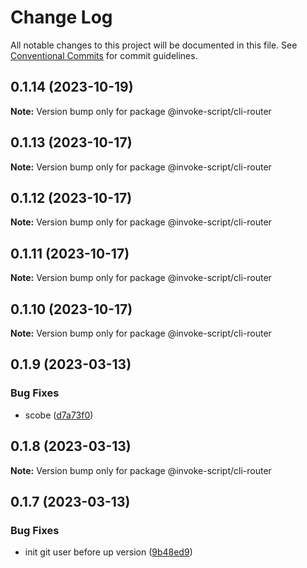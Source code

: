 # Change Log

All notable changes to this project will be documented in this file.
See [Conventional Commits](https://conventionalcommits.org) for commit guidelines.

## 0.1.14 (2023-10-19)

**Note:** Version bump only for package @invoke-script/cli-router





## 0.1.13 (2023-10-17)

**Note:** Version bump only for package @invoke-script/cli-router





## 0.1.12 (2023-10-17)

**Note:** Version bump only for package @invoke-script/cli-router





## 0.1.11 (2023-10-17)

**Note:** Version bump only for package @invoke-script/cli-router





## 0.1.10 (2023-10-17)

**Note:** Version bump only for package @invoke-script/cli-router





## 0.1.9 (2023-03-13)


### Bug Fixes

* scobe ([d7a73f0](https://github.com/VladimirKalmykov/invoke-script/commit/d7a73f0))





## 0.1.8 (2023-03-13)

**Note:** Version bump only for package @invoke-script/cli-router





## 0.1.7 (2023-03-13)


### Bug Fixes

* init git user before up version ([9b48ed9](https://github.com/VladimirKalmykov/invoke-script/commit/9b48ed9))
